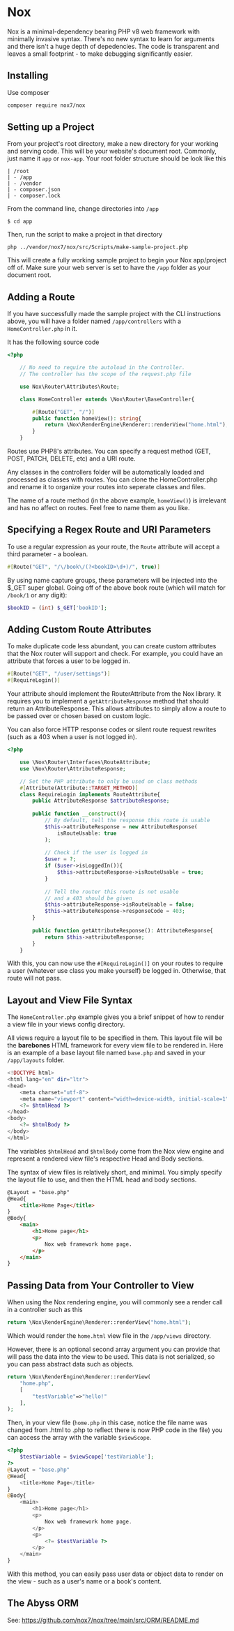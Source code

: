 # Nox
Nox is a minimal-dependency bearing PHP v8 web framework with minimally invasive syntax. There's no new syntax to learn for arguments and there isn't a huge depth of depedencies. The code is transparent and leaves a small footprint - to make debugging significantly easier.

## Installing
Use composer

```bash
composer require nox7/nox
```

## Setting up a Project
From your project's root directory, make a new directory for your working and serving code. This will be your website's document root. Commonly, just name it `app` or `nox-app`. Your root folder structure should be look like this
```
| /root
| - /app
| - /vendor
| - composer.json
| - composer.lock
```

From the command line, change directories into `/app`

```
$ cd app
```

Then, run the script to make a project in that directory

```
php ../vendor/nox7/nox/src/Scripts/make-sample-project.php
```

This will create a fully working sample project to begin your Nox app/project off of. Make sure your web server is set to have the `/app` folder as your document root.

## Adding a Route
If you have successfully made the sample project with the CLI instructions above, you will have a folder named `/app/controllers` with a `HomeController.php` in it.

It has the following source code

```php
<?php

	// No need to require the autoload in the Controller.
	// The controller has the scope of the request.php file

	use Nox\Router\Attributes\Route;

	class HomeController extends \Nox\Router\BaseController{

		#[Route("GET", "/")]
		public function homeView(): string{
			return \Nox\RenderEngine\Renderer::renderView("home.html");
		}
	}
```

Routes use PHP8's attributes. You can specify a request method (GET, POST, PATCH, DELETE, etc) and a URI route.

Any classes in the controllers folder will be automatically loaded and processed as classes with routes. You can clone the HomeController.php and rename it to organize your routes into seperate classes and files.

The name of a route method (in the above example, `homeView()`) is irrelevant and has no affect on routes. Feel free to name them as you like.

## Specifying a Regex Route and URI Parameters
To use a regular expression as your route, the `Route` attribute will accept a third parameter - a boolean.

```php
#[Route("GET", "/\/book\/(?<bookID>\d+)/", true)]
```

By using name capture groups, these parameters will be injected into the $_GET super global. Going off of the above book route (which will match for `/book/1` or any digit):

```php
$bookID = (int) $_GET['bookID'];
```

## Adding Custom Route Attributes
To make duplicate code less abundant, you can create custom attributes that the Nox router will support and check. For example, you could have an attribute that forces a user to be logged in.

```php
#[Route("GET", "/user/settings")]
#[RequireLogin()]
```

Your attribute should implement the RouterAttribute from the Nox library. It requires you to implement a `getAttributeResponse` method that should return an AttributeResponse. This allows attributes to simply allow a route to be passed over or chosen based on custom logic.

You can also force HTTP response codes or silent route request rewrites (such as a 403 when a user is not logged in).

```php
<?php

    use \Nox\Router\Interfaces\RouteAttribute;
    use \Nox\Router\AttributeResponse;

    // Set the PHP attribute to only be used on class methods
    #[Attribute(Attribute::TARGET_METHOD)]
    class RequireLogin implements RouteAttribute{
        public AttributeResponse $attributeResponse;
    
        public function __construct(){
            // By default, tell the response this route is usable
            $this->attributeResponse = new AttributeResponse(
                isRouteUsable: true
            );
        
            // Check if the user is logged in
            $user = ?;
            if ($user->isLoggedIn()){
                $this->attributeResponse->isRouteUsable = true;
            }
            
            // Tell the router this route is not usable
            // and a 403 should be given
            $this->attributeResponse->isRouteUsable = false;
            $this->attributeResponse->responseCode = 403;
        }
        
        public function getAttributeResponse(): AttributeResponse{
            return $this->attributeResponse;
        }
    }
```

With this, you can now use the `#[RequireLogin()]` on your routes to require a user (whatever use class you make yourself) be logged in. Otherwise, that route will not pass.

## Layout and View File Syntax
The `HomeController.php` example gives you a brief snippet of how to render a view file in your views config directory.

All views require a layout file to be specified in them. This layout file will be the **barebones** HTML framework for every view file to be rendered in. Here is an example of a base layout file named `base.php` and saved in your `/app/layouts` folder.

```php
<!DOCTYPE html>
<html lang="en" dir="ltr">
<head>
	<meta charset="utf-8">
	<meta name="viewport" content="width=device-width, initial-scale=1">
	<?= $htmlHead ?>
</head>
<body>
	<?= $htmlBody ?>
</body>
</html>
```

The variables `$htmlHead` and `$htmlBody` come from the Nox view engine and represent a rendered view file's respective Head and Body sections.

The syntax of view files is relatively short, and minimal. You simply specify the layout file to use, and then the HTML head and body sections.

```html
@Layout = "base.php"
@Head{
    <title>Home Page</title>
}
@Body{
    <main>
        <h1>Home page</h1>
        <p>
            Nox web framework home page.
        </p>
    </main>
}
```

## Passing Data from Your Controller to View
When using the Nox rendering engine, you will commonly see a render call in a controller such as this
```php
return \Nox\RenderEngine\Renderer::renderView("home.html");
```

Which would render the `home.html` view file in the `/app/views` directory.

However, there is an optional second array argument you can provide that will pass the data into the view to be used. This data is not serialized, so you can pass abstract data such as objects.

```php
return \Nox\RenderEngine\Renderer::renderView(
    "home.php",
    [
        "testVariable"=>"hello!"
    ],
);
```

Then, in your view file (`home.php` in this case, notice the file name was changed from .html to .php to reflect there is now PHP code in the file) you can access the array with the variable `$viewScope`.

```php
<?php
    $testVariable = $viewScope['testVariable'];
?>
@Layout = "base.php"
@Head{
    <title>Home Page</title>
}
@Body{
    <main>
        <h1>Home page</h1>
        <p>
            Nox web framework home page.
        </p>
        <p>
            <?= $testVariable ?>
        </p>
    </main>
}
```

With this method, you can easily pass user data or object data to render on the view - such as a user's name or a book's content.

## The Abyss ORM
See: https://github.com/nox7/nox/tree/main/src/ORM/README.md